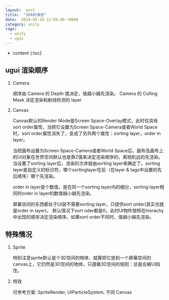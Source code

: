 ```yaml
---
layout:  post
title:  "SOA的演进"
date:  2024-02-19 12:00:00 +0800
category: unity
tags:
  - unity
  - ugui
---
```


* content
{:toc}

## ugui 渲染顺序

1. Camera

    顺序由 Camera 的 Depth 值决定，值越小越先渲染。 Camera 的 Culling Mask 决定渲染和射线检测的 layer

2. Canvas  

    Canvas默认的Render Mode是Screen Space-Overlay模式，此时仅具有sort order属性，当把它设置为Screen Space-Camera或者World Space时，sort order属性消失了，变成了另外两个属性：sorting layer，order in layer。

    当把画布设置为Screen Space-Camera或者World Space后，画布及画布上的UI对象在世界空间默认也是靠Z值来决定渲染顺序的，离相机远的先渲染。当设置了sorting layer后，渲染的次序就由sorting layer来确定了。sorting layer是自定义的标识符，哪个sortinglayer在前（在layer & tags中设置的先后顺序）哪个先渲染。

    order in layer是个数值，是在同一个sorting layer内的细分，sorting layer相同时order in layer的数值越小越先渲染。

    屏幕空间的东西都处于UI层不需要sorting layer，只提供sort order(其实也就是order in layer)。 默认情况下sort oder都是0，此时UI物件按照在hierachy中出现的顺序决定渲染顺序。如果sort order不同时，值越小越先渲染。

## 特殊情况

1. Sprite 

    特别注意sprite默认是个3D空间的物体，就算把它放到一个屏幕空间的canvas上，它仍然是3D空间的物体，只遵循3D空间的规则：总是会被UI挡住。

2. 特效
    
    可参考方案: SpriteRender, UIParticleSystem, 不同 Canvas